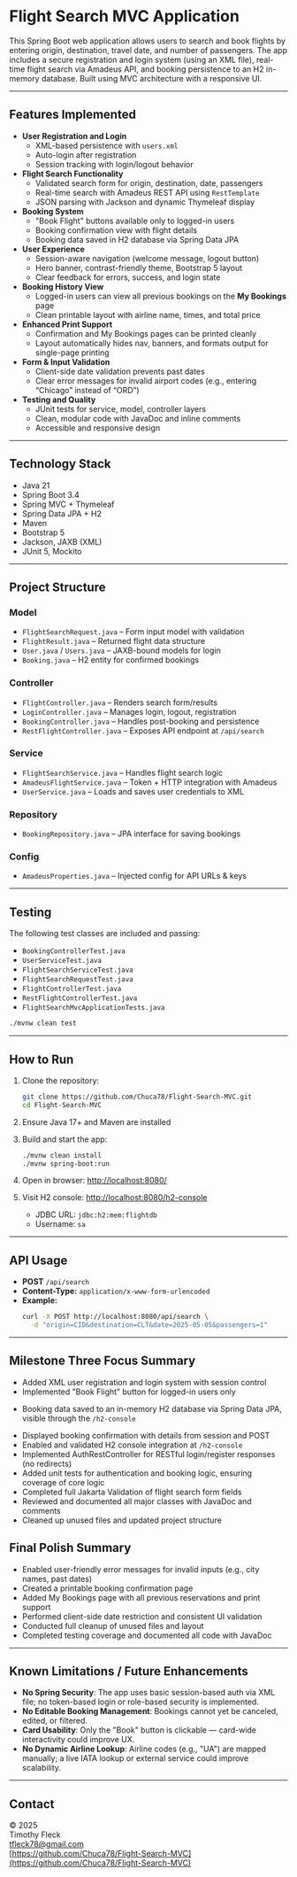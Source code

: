 # Flight Search MVC Application

This Spring Boot web application allows users to search and book flights by entering origin, destination, travel date, and number of passengers. The app includes a secure registration and login system (using an XML file), real-time flight search via Amadeus API, and booking persistence to an H2 in-memory database. Built using MVC architecture with a responsive UI.

---

## Features Implemented

- **User Registration and Login**
  - XML-based persistence with `users.xml`
  - Auto-login after registration
  - Session tracking with login/logout behavior
- **Flight Search Functionality**
  - Validated search form for origin, destination, date, passengers
  - Real-time search with Amadeus REST API using `RestTemplate`
  - JSON parsing with Jackson and dynamic Thymeleaf display
- **Booking System**
  - "Book Flight" buttons available only to logged-in users
  - Booking confirmation view with flight details
  - Booking data saved in H2 database via Spring Data JPA
- **User Experience**
  - Session-aware navigation (welcome message, logout button)
  - Hero banner, contrast-friendly theme, Bootstrap 5 layout
  - Clear feedback for errors, success, and login state
- **Booking History View**
  - Logged-in users can view all previous bookings on the **My Bookings** page
  - Clean printable layout with airline name, times, and total price
- **Enhanced Print Support**
  - Confirmation and My Bookings pages can be printed cleanly
  - Layout automatically hides nav, banners, and formats output for single-page printing
- **Form & Input Validation**
  - Client-side date validation prevents past dates
  - Clear error messages for invalid airport codes (e.g., entering “Chicago” instead of “ORD”)
- **Testing and Quality**
  - JUnit tests for service, model, controller layers
  - Clean, modular code with JavaDoc and inline comments
  - Accessible and responsive design

---

## Technology Stack

- Java 21
- Spring Boot 3.4
- Spring MVC + Thymeleaf
- Spring Data JPA + H2
- Maven
- Bootstrap 5
- Jackson, JAXB (XML)
- JUnit 5, Mockito

---

## Project Structure

### Model
- `FlightSearchRequest.java` – Form input model with validation
- `FlightResult.java` – Returned flight data structure
- `User.java` / `Users.java` – JAXB-bound models for login
- `Booking.java` – H2 entity for confirmed bookings

### Controller
- `FlightController.java` – Renders search form/results
- `LoginController.java` – Manages login, logout, registration
- `BookingController.java` – Handles post-booking and persistence
- `RestFlightController.java` – Exposes API endpoint at `/api/search`

### Service
- `FlightSearchService.java` – Handles flight search logic
- `AmadeusFlightService.java` – Token + HTTP integration with Amadeus
- `UserService.java` – Loads and saves user credentials to XML

### Repository
- `BookingRepository.java` – JPA interface for saving bookings

### Config
- `AmadeusProperties.java` – Injected config for API URLs & keys

---

 ## Testing

 The following test classes are included and passing:

 - `BookingControllerTest.java`
 - `UserServiceTest.java`
 - `FlightSearchServiceTest.java`
 - `FlightSearchRequestTest.java`
 - `FlightControllerTest.java`
 - `RestFlightControllerTest.java`
 - `FlightSearchMvcApplicationTests.java`

```bash
./mvnw clean test
```

---

##  How to Run

1. Clone the repository:
   ```bash
   git clone https://github.com/Chuca78/Flight-Search-MVC.git
   cd Flight-Search-MVC
   ```

2. Ensure Java 17+ and Maven are installed

3. Build and start the app:
   ```bash
   ./mvnw clean install
   ./mvnw spring-boot:run
   ```

4. Open in browser: [http://localhost:8080/](http://localhost:8080/)

5. Visit H2 console: [http://localhost:8080/h2-console](http://localhost:8080/h2-console)  
   - JDBC URL: `jdbc:h2:mem:flightdb`  
   - Username: `sa`

---

## API Usage

- **POST** `/api/search`
- **Content-Type:** `application/x-www-form-urlencoded`
- **Example:**
   ```bash
   curl -X POST http://localhost:8080/api/search \
     -d "origin=CID&destination=CLT&date=2025-05-05&passengers=1"
   ```

---

## Milestone Three Focus Summary

- Added XML user registration and login system with session control
- Implemented "Book Flight" button for logged-in users only
+ Booking data saved to an in-memory H2 database via Spring Data JPA, visible through the `/h2-console`
- Displayed booking confirmation with details from session and POST
- Enabled and validated H2 console integration at `/h2-console`
- Implemented AuthRestController for RESTful login/register responses (no redirects)
- Added unit tests for authentication and booking logic, ensuring coverage of core logic
- Completed full Jakarta Validation of flight search form fields
- Reviewed and documented all major classes with JavaDoc and comments
- Cleaned up unused files and updated project structure

## Final Polish Summary

- Enabled user-friendly error messages for invalid inputs (e.g., city names, past dates)
- Created a printable booking confirmation page
- Added My Bookings page with all previous reservations and print support
- Performed client-side date restriction and consistent UI validation
- Conducted full cleanup of unused files and layout
- Completed testing coverage and documented all code with JavaDoc

---

## Known Limitations / Future Enhancements

- **No Spring Security**: The app uses basic session-based auth via XML file; no token-based login or role-based security is implemented.
- **No Editable Booking Management**: Bookings cannot yet be canceled, edited, or filtered.
- **Card Usability**: Only the "Book" button is clickable — card-wide interactivity could improve UX.
- **No Dynamic Airline Lookup**: Airline codes (e.g., "UA") are mapped manually; a live IATA lookup or external service could improve scalability.

---

## Contact

© 2025  
Timothy Fleck  
[tfleck78@gmail.com](mailto:tfleck78@gmail.com)  
[https://github.com/Chuca78/Flight-Search-MVC](https://github.com/Chuca78/Flight-Search-MVC)
